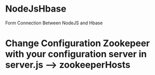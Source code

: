 # NodeJsHbase
Form Connection Between NodeJS and Hbase

# Change Configuration Zookepeer with your configuration server in server.js --> zookeeperHosts
